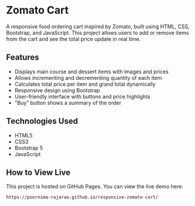 # Zomato Cart

A responsive food ordering cart inspired by Zomato, built using HTML, CSS, Bootstrap, and JavaScript. This project allows users to add or remove items from the cart and see the total price update in real time.

## Features

- Displays main course and dessert items with images and prices
- Allows incrementing and decrementing quantity of each item
- Calculates total price per item and grand total dynamically
- Responsive design using Bootstrap
- User-friendly interface with buttons and price highlights
- "Buy" button shows a summary of the order

## Technologies Used

- HTML5
- CSS3
- Bootstrap 5
- JavaScript 

## How to View Live

This project is hosted on GitHub Pages. You can view the live demo here:

`https://poornima-rajarao.github.io/responsive-zomato-cart/`
